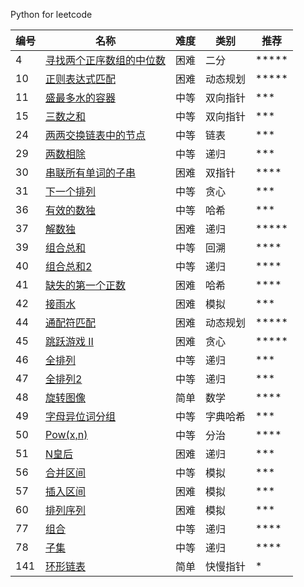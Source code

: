 Python for leetcode

| 编号 | 名称  | 难度 | 类别 | 推荐
|---| -----  | ---------- | ---------- | ---------- |
|4|[寻找两个正序数组的中位数](https://leetcode-cn.com/problems/median-of-two-sorted-arrays/)|困难|二分|*****
|10|[正则表达式匹配](https://leetcode-cn.com/problems/regular-expression-matching/)|困难|动态规划|*****
|11|[盛最多水的容器](https://leetcode-cn.com/problems/container-with-most-water/)|中等|双向指针|***
|15|[三数之和](https://leetcode-cn.com/problems/3sum/)|中等|双向指针|***
|24|[两两交换链表中的节点](https://leetcode-cn.com/problems/swap-nodes-in-pairs/)|中等|链表|***
|29|[两数相除](https://leetcode-cn.com/problems/divide-two-integers/)|中等|递归|***
|30|[串联所有单词的子串](https://leetcode-cn.com/problems/substring-with-concatenation-of-all-words/)|困难|双指针|****
|31|[下一个排列](https://leetcode-cn.com/problems/next-permutation/)|中等|贪心|***
|36|[有效的数独](https://leetcode-cn.com/problems/valid-sudoku/)|中等|哈希|***
|37|[解数独](https://leetcode-cn.com/problems/sudoku-solver/)|困难|递归|*****
|39|[组合总和](https://leetcode-cn.com/problems/combination-sum/)|中等|回溯|****
|40|[组合总和2](https://leetcode-cn.com/problems/combination-sum-ii/)|中等|递归|****
|41|[缺失的第一个正数](https://leetcode-cn.com/problems/first-missing-positive/)|困难|哈希|****
|42|[接雨水](https://leetcode-cn.com/problems/trapping-rain-water/)|困难|模拟|***
|44|[通配符匹配](https://leetcode-cn.com/problems/wildcard-matching/)|困难|动态规划|*****
|45|[跳跃游戏 II](https://leetcode-cn.com/problems/jump-game-ii/)|困难|贪心|*****
|46|[全排列](https://leetcode-cn.com/problems/permutations/)|中等|递归|***
|47|[全排列2](https://leetcode-cn.com/problems/permutations-ii/)|中等|递归|***
|48|[旋转图像](https://leetcode-cn.com/problems/rotate-image/)|简单|数学|****
|49|[字母异位词分组](https://leetcode-cn.com/problemset/all/)|中等|字典哈希|***
|50|[Pow(x,n)](https://leetcode-cn.com/problems/powx-n/)|中等|分治|****
|51|[N皇后](https://leetcode-cn.com/problems/n-queens/)|困难|递归|***
|56|[合并区间](https://leetcode-cn.com/problems/merge-intervals/)|中等|模拟|***
|57|[插入区间](https://leetcode-cn.com/problems/insert-interval/)|困难|模拟|***
|60|[排列序列](https://leetcode-cn.com/problems/permutation-sequence/)|困难|模拟|***
|77|[组合](https://leetcode-cn.com/problems/combinations/)|中等|递归|****
|78|[子集](https://leetcode-cn.com/problems/subsets/)|中等|递归|****
|141|[环形链表](https://leetcode-cn.com/problems/linked-list-cycle/)|简单|快慢指针|*

 

[^_^]:
    ||[]()|[https://github.com/aidway/LeetCode/issues/]|| 
